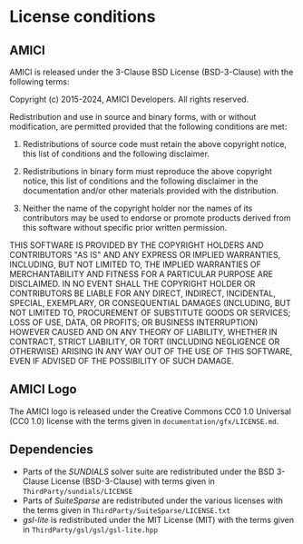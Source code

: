 # License conditions

## AMICI

AMICI is released under the 3-Clause BSD License (BSD-3-Clause) with the
following terms:

Copyright (c) 2015-2024, AMICI Developers.
All rights reserved.

Redistribution and use in source and binary forms, with or without modification, are permitted provided that the following conditions are met:

1. Redistributions of source code must retain the above copyright notice, this list of conditions and the following disclaimer.

2. Redistributions in binary form must reproduce the above copyright notice, this list of conditions and the following disclaimer in the documentation and/or other materials provided with the distribution.

3. Neither the name of the copyright holder nor the names of its contributors may be used to endorse or promote products derived from this software without specific prior written permission.

THIS SOFTWARE IS PROVIDED BY THE COPYRIGHT HOLDERS AND CONTRIBUTORS "AS IS" AND ANY EXPRESS OR IMPLIED WARRANTIES, INCLUDING, BUT NOT LIMITED TO, THE IMPLIED WARRANTIES OF MERCHANTABILITY AND FITNESS FOR A PARTICULAR PURPOSE ARE DISCLAIMED. IN NO EVENT SHALL THE COPYRIGHT HOLDER OR CONTRIBUTORS BE LIABLE FOR ANY DIRECT, INDIRECT, INCIDENTAL, SPECIAL, EXEMPLARY, OR CONSEQUENTIAL DAMAGES (INCLUDING, BUT NOT LIMITED TO, PROCUREMENT OF SUBSTITUTE GOODS OR SERVICES; LOSS OF USE, DATA, OR PROFITS; OR BUSINESS INTERRUPTION) HOWEVER CAUSED AND ON ANY THEORY OF LIABILITY, WHETHER IN CONTRACT, STRICT LIABILITY, OR TORT (INCLUDING NEGLIGENCE OR OTHERWISE) ARISING IN ANY WAY OUT OF THE USE OF THIS SOFTWARE, EVEN IF ADVISED OF THE POSSIBILITY OF SUCH DAMAGE.

## AMICI Logo

The AMICI logo is released under the Creative Commons CC0 1.0 Universal
(CC0 1.0) license with the terms given in `documentation/gfx/LICENSE.md`.

## Dependencies

* Parts of the *SUNDIALS* solver suite are redistributed under the BSD 3-Clause
  License (BSD-3-Clause) with terms given in
  `ThirdParty/sundials/LICENSE`
* Parts of *SuiteSparse* are redistributed under the various licenses with the
  terms given in `ThirdParty/SuiteSparse/LICENSE.txt`
* *gsl-lite* is redistributed under the MIT License (MIT) with the terms given
  in `ThirdParty/gsl/gsl/gsl-lite.hpp`
